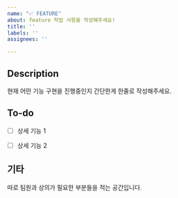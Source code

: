 ```yaml
---
name: "✅ FEATURE"
about: feature 작업 사항을 작성해주세요!
title: ''
labels: ''
assignees: ''

---
```


## Description
현재 어떤 기능 구현을 진행중인지 간단한게 한줄로 작성해주세요.

## To-do
- [ ] 상세 기능 1
- [ ] 상세 기능 2


## 기타
따로 팀원과 상의가 필요한 부분들을 적는 공간입니다.
